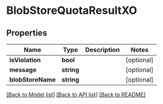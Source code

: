 # BlobStoreQuotaResultXO

## Properties
Name | Type | Description | Notes
------------ | ------------- | ------------- | -------------
**isViolation** | **bool** |  | [optional] 
**message** | **string** |  | [optional] 
**blobStoreName** | **string** |  | [optional] 

[[Back to Model list]](../README.md#documentation-for-models) [[Back to API list]](../README.md#documentation-for-api-endpoints) [[Back to README]](../README.md)


